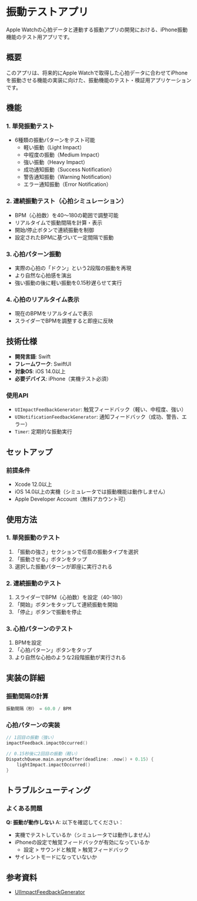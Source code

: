 # 振動テストアプリ

Apple Watchの心拍データと連動する振動アプリの開発における、iPhone振動機能のテスト用アプリです。

## 概要

このアプリは、将来的にApple Watchで取得した心拍データに合わせてiPhoneを振動させる機能の実装に向けた、振動機能のテスト・検証用アプリケーションです。

## 機能

### 1. 単発振動テスト
- 6種類の振動パターンをテスト可能
  - 軽い振動（Light Impact）
  - 中程度の振動（Medium Impact）
  - 強い振動（Heavy Impact）
  - 成功通知振動（Success Notification）
  - 警告通知振動（Warning Notification）
  - エラー通知振動（Error Notification）

### 2. 連続振動テスト（心拍シミュレーション）
- BPM（心拍数）を40〜180の範囲で調整可能
- リアルタイムで振動間隔を計算・表示
- 開始/停止ボタンで連続振動を制御
- 設定されたBPMに基づいて一定間隔で振動

### 3. 心拍パターン振動
- 実際の心拍の「ドクン」という2段階の振動を再現
- より自然な心拍感を演出
- 強い振動の後に軽い振動を0.15秒遅らせて実行

### 4. 心拍のリアルタイム表示
- 現在のBPMをリアルタイムで表示
- スライダーでBPMを調整すると即座に反映

## 技術仕様

- **開発言語**: Swift
- **フレームワーク**: SwiftUI
- **対象OS**: iOS 14.0以上
- **必要デバイス**: iPhone（実機テスト必須）

### 使用API
- `UIImpactFeedbackGenerator`: 触覚フィードバック（軽い、中程度、強い）
- `UINotificationFeedbackGenerator`: 通知フィードバック（成功、警告、エラー）
- `Timer`: 定期的な振動実行

## セットアップ

### 前提条件
- Xcode 12.0以上
- iOS 14.0以上の実機（シミュレータでは振動機能は動作しません）
- Apple Developer Account（無料アカウント可）

## 使用方法

### 1. 単発振動のテスト
1. 「振動の強さ」セクションで任意の振動タイプを選択
2. 「振動させる」ボタンをタップ
3. 選択した振動パターンが即座に実行される

### 2. 連続振動のテスト
1. スライダーでBPM（心拍数）を設定（40-180）
2. 「開始」ボタンをタップして連続振動を開始
3. 「停止」ボタンで振動を停止

### 3. 心拍パターンのテスト
1. BPMを設定
2. 「心拍パターン」ボタンをタップ
3. より自然な心拍のような2段階振動が実行される

## 実装の詳細

### 振動間隔の計算
```swift
振動間隔（秒） = 60.0 / BPM
```

### 心拍パターンの実装
```swift
// 1回目の振動（強い）
impactFeedback.impactOccurred()

// 0.15秒後に2回目の振動（軽い）
DispatchQueue.main.asyncAfter(deadline: .now() + 0.15) {
    lightImpact.impactOccurred()
}
```

## トラブルシューティング

### よくある問題

**Q: 振動が動作しない**
A: 以下を確認してください：
- 実機でテストしているか（シミュレータでは動作しません）
- iPhoneの設定で触覚フィードバックが有効になっているか
  - 設定 > サウンドと触覚 > 触覚フィードバック
- サイレントモードになっていないか

## 参考資料

- [UIImpactFeedbackGenerator](https://developer.apple.com/documentation/uikit/uiimpactfeedbackgenerator)

